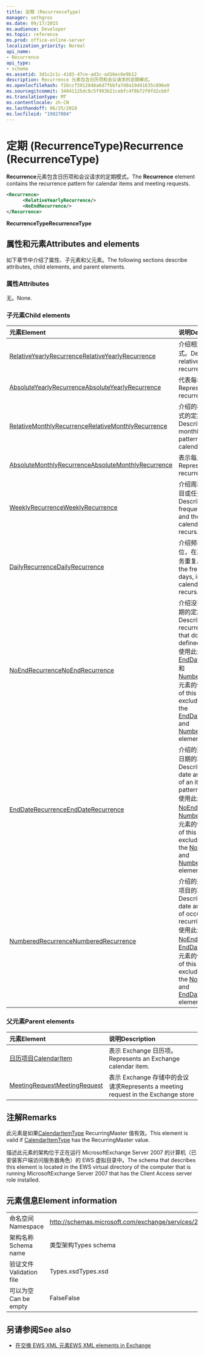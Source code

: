 ```yaml
---
title: 定期 (RecurrenceType)
manager: sethgros
ms.date: 09/17/2015
ms.audience: Developer
ms.topic: reference
ms.prod: office-online-server
localization_priority: Normal
api_name:
- Recurrence
api_type:
- schema
ms.assetid: 3d1c2c1c-4103-47ce-ad3c-ad16ec6e9b12
description: Recurrence 元素包含日历项和会议请求的定期模式。
ms.openlocfilehash: f26ccf5912848a6d7fbbfa7d0a19d41635c896e0
ms.sourcegitcommit: 34041125dc8c5f993b21cebfc4f8b72f0fd2cb6f
ms.translationtype: MT
ms.contentlocale: zh-CN
ms.lasthandoff: 06/25/2018
ms.locfileid: "19827004"
---
```

# <a name="recurrence-recurrencetype"></a><span data-ttu-id="bcf04-103">定期 (RecurrenceType)</span><span class="sxs-lookup"><span data-stu-id="bcf04-103">Recurrence (RecurrenceType)</span></span>

<span data-ttu-id="bcf04-104">**Recurrence**元素包含日历项和会议请求的定期模式。</span><span class="sxs-lookup"><span data-stu-id="bcf04-104">The **Recurrence** element contains the recurrence pattern for calendar items and meeting requests.</span></span> 
  
```xml
<Recurrence>
      <RelativeYearlyRecurrence/>
      <NoEndRecurrence/>
</Recurrence>
```

 <span data-ttu-id="bcf04-105">**RecurrenceType**</span><span class="sxs-lookup"><span data-stu-id="bcf04-105">**RecurrenceType**</span></span>
## <a name="attributes-and-elements"></a><span data-ttu-id="bcf04-106">属性和元素</span><span class="sxs-lookup"><span data-stu-id="bcf04-106">Attributes and elements</span></span>

<span data-ttu-id="bcf04-107">如下章节中介绍了属性、子元素和父元素。</span><span class="sxs-lookup"><span data-stu-id="bcf04-107">The following sections describe attributes, child elements, and parent elements.</span></span>
  
### <a name="attributes"></a><span data-ttu-id="bcf04-108">属性</span><span class="sxs-lookup"><span data-stu-id="bcf04-108">Attributes</span></span>

<span data-ttu-id="bcf04-109">无。</span><span class="sxs-lookup"><span data-stu-id="bcf04-109">None.</span></span>
  
### <a name="child-elements"></a><span data-ttu-id="bcf04-110">子元素</span><span class="sxs-lookup"><span data-stu-id="bcf04-110">Child elements</span></span>

|<span data-ttu-id="bcf04-111">**元素**</span><span class="sxs-lookup"><span data-stu-id="bcf04-111">**Element**</span></span>|<span data-ttu-id="bcf04-112">**说明**</span><span class="sxs-lookup"><span data-stu-id="bcf04-112">**Description**</span></span>|
|:-----|:-----|
|[<span data-ttu-id="bcf04-113">RelativeYearlyRecurrence</span><span class="sxs-lookup"><span data-stu-id="bcf04-113">RelativeYearlyRecurrence</span></span>](relativeyearlyrecurrence.md) <br/> |<span data-ttu-id="bcf04-114">介绍相对的每年定期模式。</span><span class="sxs-lookup"><span data-stu-id="bcf04-114">Describes a relative yearly recurrence pattern.</span></span>  <br/> |
|[<span data-ttu-id="bcf04-115">AbsoluteYearlyRecurrence</span><span class="sxs-lookup"><span data-stu-id="bcf04-115">AbsoluteYearlyRecurrence</span></span>](absoluteyearlyrecurrence.md) <br/> |<span data-ttu-id="bcf04-116">代表每年定期模式。</span><span class="sxs-lookup"><span data-stu-id="bcf04-116">Represents a yearly recurrence pattern.</span></span>  <br/> |
|[<span data-ttu-id="bcf04-117">RelativeMonthlyRecurrence</span><span class="sxs-lookup"><span data-stu-id="bcf04-117">RelativeMonthlyRecurrence</span></span>](relativemonthlyrecurrence.md) <br/> |<span data-ttu-id="bcf04-118">介绍的相对每月定期模式的定期日历项目。</span><span class="sxs-lookup"><span data-stu-id="bcf04-118">Describes a relative monthly recurrence pattern for a recurring calendar item.</span></span>  <br/> |
|[<span data-ttu-id="bcf04-119">AbsoluteMonthlyRecurrence</span><span class="sxs-lookup"><span data-stu-id="bcf04-119">AbsoluteMonthlyRecurrence</span></span>](absolutemonthlyrecurrence.md) <br/> |<span data-ttu-id="bcf04-120">表示每月重复模式。</span><span class="sxs-lookup"><span data-stu-id="bcf04-120">Represents a monthly recurrence pattern.</span></span>  <br/> |
|[<span data-ttu-id="bcf04-121">WeeklyRecurrence</span><span class="sxs-lookup"><span data-stu-id="bcf04-121">WeeklyRecurrence</span></span>](weeklyrecurrence.md) <br/> |<span data-ttu-id="bcf04-122">介绍周和几天所日历项目或任务重复频率。</span><span class="sxs-lookup"><span data-stu-id="bcf04-122">Describes the frequency, in weeks, and the days that a calendar item or task recurs.</span></span>  <br/> |
|[<span data-ttu-id="bcf04-123">DailyRecurrence</span><span class="sxs-lookup"><span data-stu-id="bcf04-123">DailyRecurrence</span></span>](dailyrecurrence.md) <br/> |<span data-ttu-id="bcf04-124">介绍频率，以天为单位，在其日历项目或任务重复。</span><span class="sxs-lookup"><span data-stu-id="bcf04-124">Describes the frequency, in days, in which a calendar item or task recurs.</span></span>  <br/> |
|[<span data-ttu-id="bcf04-125">NoEndRecurrence</span><span class="sxs-lookup"><span data-stu-id="bcf04-125">NoEndRecurrence</span></span>](noendrecurrence.md) <br/> |<span data-ttu-id="bcf04-126">介绍没有定义的结束日期的定期模式。</span><span class="sxs-lookup"><span data-stu-id="bcf04-126">Describes a recurrence pattern that does not have a defined end date.</span></span>  <br/> <span data-ttu-id="bcf04-127">使用此元素不包括[EndDateRecurrence](enddaterecurrence.md)和[NumberedRecurrence](numberedrecurrence.md)元素的使用。</span><span class="sxs-lookup"><span data-stu-id="bcf04-127">The use of this element excludes the use of the [EndDateRecurrence](enddaterecurrence.md) and [NumberedRecurrence](numberedrecurrence.md) elements.</span></span>  <br/> |
|[<span data-ttu-id="bcf04-128">EndDateRecurrence</span><span class="sxs-lookup"><span data-stu-id="bcf04-128">EndDateRecurrence</span></span>](enddaterecurrence.md) <br/> |<span data-ttu-id="bcf04-129">介绍的开始日期和结束日期的项目定期模式。</span><span class="sxs-lookup"><span data-stu-id="bcf04-129">Describes the start date and the end date of an item recurrence pattern.</span></span>  <br/> <span data-ttu-id="bcf04-130">使用此元素不包括[NoEndRecurrence](noendrecurrence.md)和[NumberedRecurrence](numberedrecurrence.md)元素的使用。</span><span class="sxs-lookup"><span data-stu-id="bcf04-130">The use of this element excludes the use of the [NoEndRecurrence](noendrecurrence.md) and [NumberedRecurrence](numberedrecurrence.md) elements.</span></span>  <br/> |
|[<span data-ttu-id="bcf04-131">NumberedRecurrence</span><span class="sxs-lookup"><span data-stu-id="bcf04-131">NumberedRecurrence</span></span>](numberedrecurrence.md) <br/> |<span data-ttu-id="bcf04-132">介绍的开始日期和定期项目的次数。</span><span class="sxs-lookup"><span data-stu-id="bcf04-132">Describes the start date and the number of occurrences of a recurring item.</span></span>  <br/> <span data-ttu-id="bcf04-133">使用此元素不包括[NoEndRecurrence](noendrecurrence.md)和[EndDateRecurrence](enddaterecurrence.md)元素的使用。</span><span class="sxs-lookup"><span data-stu-id="bcf04-133">The use of this element excludes the use of the [NoEndRecurrence](noendrecurrence.md) and [EndDateRecurrence](enddaterecurrence.md) elements.</span></span>  <br/> |
   
### <a name="parent-elements"></a><span data-ttu-id="bcf04-134">父元素</span><span class="sxs-lookup"><span data-stu-id="bcf04-134">Parent elements</span></span>

|<span data-ttu-id="bcf04-135">**元素**</span><span class="sxs-lookup"><span data-stu-id="bcf04-135">**Element**</span></span>|<span data-ttu-id="bcf04-136">**说明**</span><span class="sxs-lookup"><span data-stu-id="bcf04-136">**Description**</span></span>|
|:-----|:-----|
|[<span data-ttu-id="bcf04-137">日历项目</span><span class="sxs-lookup"><span data-stu-id="bcf04-137">CalendarItem</span></span>](calendaritem.md) <br/> |<span data-ttu-id="bcf04-138">表示 Exchange 日历项。</span><span class="sxs-lookup"><span data-stu-id="bcf04-138">Represents an Exchange calendar item.</span></span>  <br/> |
|[<span data-ttu-id="bcf04-139">MeetingRequest</span><span class="sxs-lookup"><span data-stu-id="bcf04-139">MeetingRequest</span></span>](meetingrequest.md) <br/> |<span data-ttu-id="bcf04-140">表示 Exchange 存储中的会议请求</span><span class="sxs-lookup"><span data-stu-id="bcf04-140">Represents a meeting request in the Exchange store</span></span>  <br/> |
   
## <a name="remarks"></a><span data-ttu-id="bcf04-141">注解</span><span class="sxs-lookup"><span data-stu-id="bcf04-141">Remarks</span></span>

<span data-ttu-id="bcf04-142">此元素是如果[CalendarItemType](calendaritemtype.md) RecurringMaster 值有效。</span><span class="sxs-lookup"><span data-stu-id="bcf04-142">This element is valid if [CalendarItemType](calendaritemtype.md) has the RecurringMaster value.</span></span> 
  
<span data-ttu-id="bcf04-143">描述此元素的架构位于正在运行 MicrosoftExchange Server 2007 的计算机（已安装客户端访问服务器角色）的 EWS 虚拟目录中。</span><span class="sxs-lookup"><span data-stu-id="bcf04-143">The schema that describes this element is located in the EWS virtual directory of the computer that is running MicrosoftExchange Server 2007 that has the Client Access server role installed.</span></span>
  
## <a name="element-information"></a><span data-ttu-id="bcf04-144">元素信息</span><span class="sxs-lookup"><span data-stu-id="bcf04-144">Element information</span></span>

|||
|:-----|:-----|
|<span data-ttu-id="bcf04-145">命名空间</span><span class="sxs-lookup"><span data-stu-id="bcf04-145">Namespace</span></span>  <br/> |http://schemas.microsoft.com/exchange/services/2006/types  <br/> |
|<span data-ttu-id="bcf04-146">架构名称</span><span class="sxs-lookup"><span data-stu-id="bcf04-146">Schema name</span></span>  <br/> |<span data-ttu-id="bcf04-147">类型架构</span><span class="sxs-lookup"><span data-stu-id="bcf04-147">Types schema</span></span>  <br/> |
|<span data-ttu-id="bcf04-148">验证文件</span><span class="sxs-lookup"><span data-stu-id="bcf04-148">Validation file</span></span>  <br/> |<span data-ttu-id="bcf04-149">Types.xsd</span><span class="sxs-lookup"><span data-stu-id="bcf04-149">Types.xsd</span></span>  <br/> |
|<span data-ttu-id="bcf04-150">可以为空</span><span class="sxs-lookup"><span data-stu-id="bcf04-150">Can be empty</span></span>  <br/> |<span data-ttu-id="bcf04-151">False</span><span class="sxs-lookup"><span data-stu-id="bcf04-151">False</span></span>  <br/> |
   
## <a name="see-also"></a><span data-ttu-id="bcf04-152">另请参阅</span><span class="sxs-lookup"><span data-stu-id="bcf04-152">See also</span></span>



- [<span data-ttu-id="bcf04-153">在交换 EWS XML 元素</span><span class="sxs-lookup"><span data-stu-id="bcf04-153">EWS XML elements in Exchange</span></span>](ews-xml-elements-in-exchange.md)


